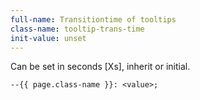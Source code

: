 ```yaml
---
full-name: Transitiontime of tooltips
class-name: tooltip-trans-time
init-value: unset
---
```

Can be set in seconds [Xs], inherit or initial.
```
--{{ page.class-name }}: <value>;
```